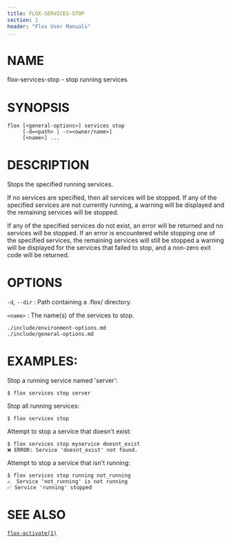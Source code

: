 ```yaml
---
title: FLOX-SERVICES-STOP
section: 1
header: "Flox User Manuals"
...
```


# NAME

flox-services-stop - stop running services

# SYNOPSIS

```
flox [<general-options>] services stop
     [-d=<path> | -r=<owner/name>]
     [<name>] ...
```

# DESCRIPTION

Stops the specified running services.

If no services are specified, then all services will be stopped.
If any of the specified services are not currently running, a warning will be
displayed and the remaining services will be stopped.

If any of the specified services do not exist, an error will be returned
and no services will be stopped. If an error is encountered while stopping
one of the specified services, the remaining services will still be stopped
a warning will be displayed for the services that failed to stop, and a
non-zero exit code will be returned.


# OPTIONS

`-d`, `--dir`
:   Path containing a .flox/ directory.

`<name>`
:   The name(s) of the services to stop.

```{.include}
./include/environment-options.md
./include/general-options.md
```

# EXAMPLES:

Stop a running service named 'server':

```
$ flox services stop server
```

Stop all running services:

```
$ flox services stop
```

Attempt to stop a service that doesn't exist:
```
$ flox services stop myservice doesnt_exist
❌ ERROR: Service 'doesnt_exist' not found.  
```

Attempt to stop a service that isn't running:
```
$ flox services stop running not_running
⚠️  Service 'not_running' is not running
✅ Service 'running' stopped  
```

# SEE ALSO
[`flox-activate(1)`](./flox-activate.md)
